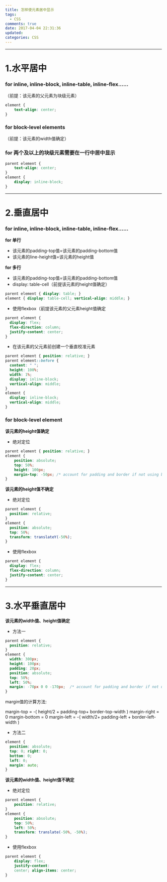 ```yaml
---
title: 怎样使元素居中显示
tags:
  - CSS
comments: true
date: 2017-04-04 22:31:36
updated:
categories: CSS
---
```

***
# 1.水平居中

### for inline, inline-block, inline-table, inline-flex……

（前提：该元素的父元素为块级元素）

``` css
element { 
    text-align: center; 
}
```

### for block-level elements

（前提：该元素的width值确定）

### for 两个及以上的块级元素需要在一行中居中显示

``` css
parent element { 
    text-align: center; 
}
element { 
    display: inline-block; 
}
```

***

# 2.垂直居中

### for inline, inline-block, inline-table, inline-flex……

**for 单行**
* 该元素的padding-top值=该元素的padding-bottom值
* 该元素的line-height值=该元素的height值

**for 多行**
* 该元素的padding-top值=该元素的padding-bottom值
* display: table-cell（前提该元素的height值确定）
``` css
parent element { display: table; }
element { display: table-cell; vertical-align: middle; }
```
* 使用flexbox（前提该元素的父元素height值确定
``` css
parent element {  
  display: flex; 
  flex-direction: column; 
  justify-content: center;
}
```
* 在该元素的父元素前创建一个垂直校准元素
``` css
parent element { position: relative; }
parent element::before {
  content: " "; 
  height: 100%; 
  width: 1%; 
  display: inline-block; 
  vertical-align: middle; 
}
element { 
  display: inline-block; 
  vertical-align: middle; 
}
```

### for block-level element

**该元素的height值确定**

* 绝对定位

``` css
parent element { position: relative; }
element { 
    position: absolute; 
    top: 50%; 
    height: 100px; 
    margin-top: -50px; /* account for padding and border if not using box-sizing: border-box; */
}
```

**该元素的height值不确定**

* 绝对定位

``` css
parent element { 
  position: relative; 
}
element { 
  position: absolute;
  top: 50%; 
  transform: translateY(-50%); 
}
```

* 使用flexbox

``` css
parent element {  
  display: flex; 
  flex-direction: column; 
  justify-content: center; 
}
```

***
# 3.水平垂直居中

**该元素的width值、height值确定**

* 方法一

``` css
parent element { 
  position: relative; 
}
element {
  width: 300px; 
  height: 100px; 
  padding: 20px;
  position: absolute; 
  top: 50%; 
  left: 50%; 
  margin: -70px 0 0 -170px;  /* account for padding and border if not using box-sizing: border-box; */
}
```

margin值的计算方法:

margin-top = -( height/2 + padding-top+ border-top-width )
margin-right = 0
margin-bottom = 0
margin-left = -( width/2+ padding-left + border-left-width )

* 方法二

``` css
element {
  position: absolute; 
  top: 0; right: 0; 
  bottom: 0; 
  left: 0; 
  margin: auto;
}
```

**该元素的width值、height值不确定**

* 绝对定位

``` css
parent element { 
    position: relative; 
}
element { 
    position: absolute; 
    top: 50%; 
    left: 50%;
    transform: translate(-50%, -50%); 
}
```

* 使用flexbox

``` css
parent element {  
    display: flex; 
    justify-content: 
    center; align-items: center; 
}
```
